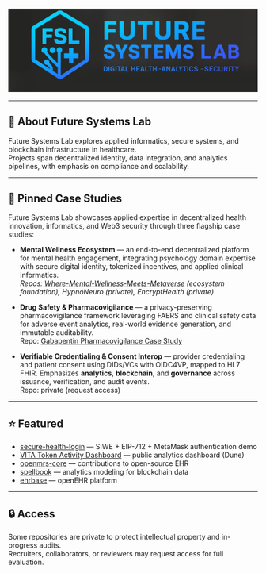 <!-- Rights Reserved, Unlicensed -->

<p align="center">
  <img src="./assets/future-systems-lab-banner.jpg" alt="Future Systems Lab" width="1000">
</p>

---

## 🥼 About Future Systems Lab  

Future Systems Lab explores applied informatics, secure systems, and blockchain infrastructure in healthcare.  
Projects span decentralized identity, data integration, and analytics pipelines, with emphasis on compliance and scalability.  
 

---

## 📌 Pinned Case Studies  

Future Systems Lab showcases applied expertise in decentralized health innovation, informatics, and Web3 security through three flagship case studies:  

- **Mental Wellness Ecosystem** — an end-to-end decentralized platform for mental health engagement, integrating psychology domain expertise with secure digital identity, tokenized incentives, and applied clinical informatics.  
  *Repos: [Where-Mental-Wellness-Meets-Metaverse](https://github.com/Future-Systems-Lab/Where-Mental-Wellness-Meets-Metaverse) (ecosystem foundation), HypnoNeuro (private), EncryptHealth (private)*  

- **Drug Safety & Pharmacovigilance** — a privacy-preserving pharmacovigilance framework leveraging FAERS and clinical safety data for adverse event analytics, real-world evidence generation, and immutable auditability.  
Repo: [Gabapentin Pharmacovigilance Case Study](https://github.com/Future-Systems-Lab/gabapentin-pharmacovigilance/blob/main/README.md)  

- **Verifiable Credentialing & Consent Interop** — provider credentialing and patient consent using DIDs/VCs with OIDC4VP, mapped to HL7 FHIR. Emphasizes **analytics**, **blockchain**, and **governance** across issuance, verification, and audit events.  
Repo: private (request access)

---

## ⭐ Featured  

- [secure-health-login](https://github.com/Future-Systems-Lab/secure-health-login) — SIWE + EIP-712 + MetaMask authentication demo  
- [VITA Token Activity Dashboard](https://dune.com/dr_meg/vita-dashboard) — public analytics dashboard (Dune)  
- [openmrs-core](https://github.com/openmrs/openmrs-core) — contributions to open-source EHR  
- [spellbook](https://github.com/duneanalytics/spellbook) — analytics modeling for blockchain data  
- [ehrbase](https://github.com/ehrbase/ehrbase) — openEHR platform  

---

## 🔒 Access  

Some repositories are private to protect intellectual property and in-progress audits.  
Recruiters, collaborators, or reviewers may request access for full evaluation.  
